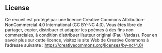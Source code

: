 License
-------

Ce recueil est protégé par une licence Creative Commons Attribution-NonCommercial 4.0 International (CC BY-NC 4.0). Vous êtes libre de partager, copier, distribuer et adapter les poèmes à des fins non commerciales, à condition d’attribuer l’auteur original (Paul Vardas). Pour en savoir plus sur cette licence, visitez le site Web de Creative Commons à l’adresse suivante : https://creativecommons.org/licenses/by-nc/4.0/
